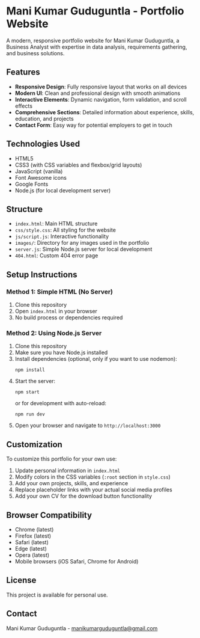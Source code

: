 # Mani Kumar Guduguntla - Portfolio Website

A modern, responsive portfolio website for Mani Kumar Guduguntla, a Business Analyst with expertise in data analysis, requirements gathering, and business solutions.

## Features

- **Responsive Design**: Fully responsive layout that works on all devices
- **Modern UI**: Clean and professional design with smooth animations
- **Interactive Elements**: Dynamic navigation, form validation, and scroll effects
- **Comprehensive Sections**: Detailed information about experience, skills, education, and projects
- **Contact Form**: Easy way for potential employers to get in touch

## Technologies Used

- HTML5
- CSS3 (with CSS variables and flexbox/grid layouts)
- JavaScript (vanilla)
- Font Awesome icons
- Google Fonts
- Node.js (for local development server)

## Structure

- `index.html`: Main HTML structure
- `css/style.css`: All styling for the website
- `js/script.js`: Interactive functionality
- `images/`: Directory for any images used in the portfolio
- `server.js`: Simple Node.js server for local development
- `404.html`: Custom 404 error page

## Setup Instructions

### Method 1: Simple HTML (No Server)

1. Clone this repository
2. Open `index.html` in your browser
3. No build process or dependencies required

### Method 2: Using Node.js Server

1. Clone this repository
2. Make sure you have Node.js installed
3. Install dependencies (optional, only if you want to use nodemon):
   ```
   npm install
   ```
4. Start the server:
   ```
   npm start
   ```
   or for development with auto-reload:
   ```
   npm run dev
   ```
5. Open your browser and navigate to `http://localhost:3000`

## Customization

To customize this portfolio for your own use:

1. Update personal information in `index.html`
2. Modify colors in the CSS variables (`:root` section in `style.css`)
3. Add your own projects, skills, and experience
4. Replace placeholder links with your actual social media profiles
5. Add your own CV for the download button functionality

## Browser Compatibility

- Chrome (latest)
- Firefox (latest)
- Safari (latest)
- Edge (latest)
- Opera (latest)
- Mobile browsers (iOS Safari, Chrome for Android)

## License

This project is available for personal use.

## Contact

Mani Kumar Guduguntla - manikumarguduguntla@gmail.com 